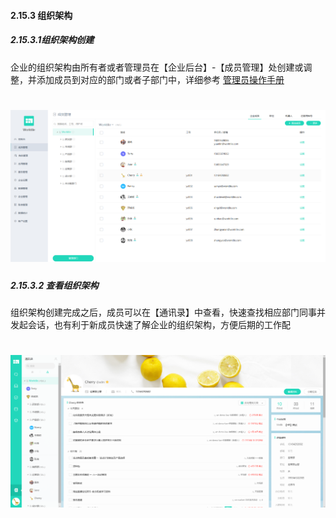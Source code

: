 #### 2.15.3 组织架构
##### 2.15.3.1组织架构创建

企业的组织架构由所有者或者管理员在【企业后台】-【成员管理】处创建或调整，并添加成员到对应的部门或者子部门中，详细参考 [管理员操作手册](/yong-hu-zhi-nan/guan-li-yuan-shou-ce.md)

# ![](/assets/15.3组织架构创建.png)

##### 2.15.3.2 查看组织架构

组织架构创建完成之后，成员可以在【通讯录】中查看，快速查找相应部门同事并发起会话，也有利于新成员快速了解企业的组织架构，方便后期的工作配

# ![](/assets/15.3.2组织架构创建.png)
